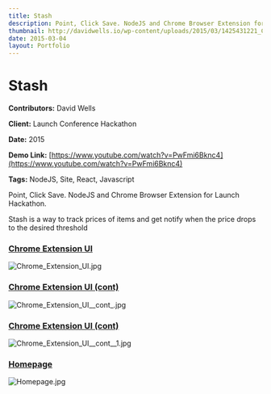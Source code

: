 ```yaml
---
title: Stash
description: Point, Click Save. NodeJS and Chrome Browser Extension for Launch Hackathon
thumbnail: http://davidwells.io/wp-content/uploads/2015/03/1425431221_Chrome_Extension_UI.jpg
date: 2015-03-04
layout: Portfolio
---
```


# Stash

**Contributors:** David Wells

**Client:** Launch Conference Hackathon

**Date:** 2015

**Demo Link:** [https://www.youtube.com/watch?v=PwFmi6Bknc4](https://www.youtube.com/watch?v=PwFmi6Bknc4)

**Tags:** NodeJS, Site, React, Javascript

Point, Click Save. NodeJS and Chrome Browser Extension for Launch Hackathon.

Stash is a way to track prices of items and get notify when the price drops to the desired threshold

### [Chrome Extension UI](id:anchor_1)
![](https://s3-us-west-2.amazonaws.com/assets.davidwells.io/work/stash-Chrome_Extension_UI.jpg "Chrome_Extension_UI.jpg")

### [Chrome Extension UI (cont)](id:anchor_2)

![](https://s3-us-west-2.amazonaws.com/assets.davidwells.io/work/stash-Chrome_Extension_UI__cont_.jpg "Chrome_Extension_UI__cont_.jpg")

### [Chrome Extension UI (cont)](id:anchor_3)

![](https://s3-us-west-2.amazonaws.com/assets.davidwells.io/work/stash-Chrome_Extension_UI__cont__1.jpg "Chrome_Extension_UI__cont__1.jpg")

### [Homepage](id:anchor_4)

![](https://s3-us-west-2.amazonaws.com/assets.davidwells.io/work/stash-Homepage.jpg "Homepage.jpg")
